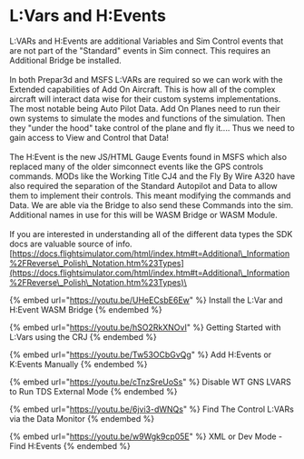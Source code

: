 # L:Vars and H:Events

L:VARs and H:Events are additional Variables and Sim Control events that are not part of the "Standard" events in Sim connect.  This requires an Additional Bridge be installed. \
\
In both Prepar3d and MSFS L:VARs are required so we can work with the Extended capabilities of Add On Aircraft.  This is how all of the complex aircraft will interact data wise for their custom systems implementations.  The most notable being Auto Pilot Data.  Add On Planes need to run their own systems to simulate the modes and functions of the simulation.  Then they "under the hood" take control of the plane and fly it.... Thus we need to gain access to View and Control that Data!\
\
The H:Event is the new JS/HTML Gauge Events found in MSFS which also replaced many of the older simconnect events like the GPS controls commands.  MODs like the  Working Title CJ4 and the Fly By Wire A320 have also required the separation of the Standard Autopilot and Data to allow them to implement their controls.  This meant modifying the commands and Data.  We are able via the Bridge to also send these Commands into the sim.  Additional names in use for this will be WASM Bridge or WASM Module.\
\
If you are interested in understanding all of the different data types the SDK docs are valuable source of info.  [https://docs.flightsimulator.com/html/index.htm#t=Additional\_Information%2FReverse\_Polish\_Notation.htm%23Types](https://docs.flightsimulator.com/html/index.htm#t=Additional\_Information%2FReverse\_Polish\_Notation.htm%23Types)\


{% embed url="https://youtu.be/UHeECsbE6Ew" %}
Install the L:Var and H:Event WASM Bridge
{% endembed %}





{% embed url="https://youtu.be/hSO2RkXNOvI" %}
Getting Started with L:Vars using the CRJ
{% endembed %}

{% embed url="https://youtu.be/Tw53OCbGvQg" %}
Add H:Events or K:Events Manually
{% endembed %}



{% embed url="https://youtu.be/cTnzSreUoSs" %}
Disable WT GNS LVARS to Run TDS External Mode
{% endembed %}

{% embed url="https://youtu.be/6jvi3-dWNQs" %}
Find The Control L:VARs via the Data Monitor
{% endembed %}

{% embed url="https://youtu.be/w9Wgk9cp05E" %}
XML or Dev Mode - Find H:Events
{% endembed %}

